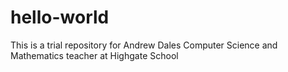 # hello-world
This is a trial repository for Andrew Dales
Computer Science and Mathematics teacher at Highgate School
